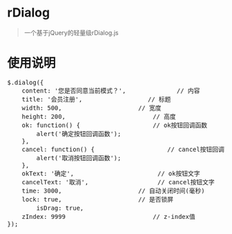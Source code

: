 rDialog
=======

> 一个基于jQuery的轻量级rDialog.js

使用说明
=======

<pre>
$.dialog({
	content: '您是否同意当前模式？',				// 内容
	title: '会员注册',					// 标题
	width: 500,						// 宽度
	height: 200,						// 高度
	ok: function() {					// ok按钮回调函数
		alert('确定按钮回调函数');
	},
	cancel: function() {					// cancel按钮回调函数
		alert('取消按钮回调函数');
	},
	okText: '确定',						// ok按钮文字
	cancelText: '取消',					// cancel按钮文字
	time: 3000,						// 自动关闭时间(毫秒)
	lock: true,						// 是否锁屏
        isDrag: true,                                           //是否可以拖拽
	zIndex: 9999						// z-index值
});
</pre>
